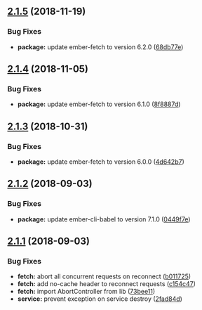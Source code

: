 ## [2.1.5](https://github.com/BBVAEngineering/ember-network-state/compare/v2.1.4...v2.1.5) (2018-11-19)


### Bug Fixes

* **package:** update ember-fetch to version 6.2.0 ([68db77e](https://github.com/BBVAEngineering/ember-network-state/commit/68db77e))

## [2.1.4](https://github.com/BBVAEngineering/ember-network-state/compare/v2.1.3...v2.1.4) (2018-11-05)


### Bug Fixes

* **package:** update ember-fetch to version 6.1.0 ([8f8887d](https://github.com/BBVAEngineering/ember-network-state/commit/8f8887d))

## [2.1.3](https://github.com/BBVAEngineering/ember-network-state/compare/v2.1.2...v2.1.3) (2018-10-31)


### Bug Fixes

* **package:** update ember-fetch to version 6.0.0 ([4d642b7](https://github.com/BBVAEngineering/ember-network-state/commit/4d642b7))

## [2.1.2](https://github.com/BBVAEngineering/ember-network-state/compare/v2.1.1...v2.1.2) (2018-09-03)


### Bug Fixes

* **package:** update ember-cli-babel to version 7.1.0 ([0449f7e](https://github.com/BBVAEngineering/ember-network-state/commit/0449f7e))

## [2.1.1](https://github.com/BBVAEngineering/ember-network-state/compare/v2.1.0...v2.1.1) (2018-09-03)


### Bug Fixes

* **fetch:** abort all concurrent requests on reconnect ([b011725](https://github.com/BBVAEngineering/ember-network-state/commit/b011725))
* **fetch:** add no-cache header to reconnect requests ([c154c47](https://github.com/BBVAEngineering/ember-network-state/commit/c154c47))
* **fetch:** import AbortController from lib ([73bee11](https://github.com/BBVAEngineering/ember-network-state/commit/73bee11))
* **service:** prevent exception on service destroy ([2fad84d](https://github.com/BBVAEngineering/ember-network-state/commit/2fad84d))
